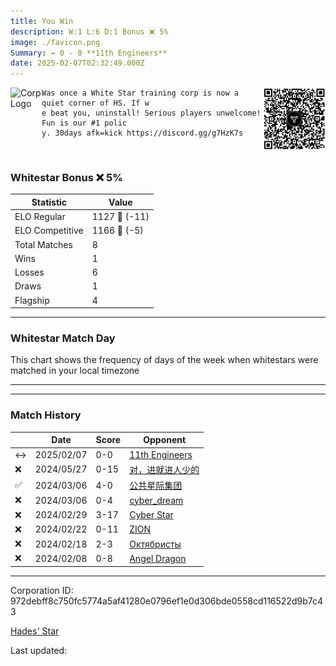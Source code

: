 ```yaml
---
title: ​You Win
description: W:1 L:6 D:1 Bonus ❌ 5%
image: ./favicon.png
Summary: ↔️ 0 - 0 **11th Engineers**
date: 2025-02-07T02:32:49.000Z
---
```

<head>
<link rel="icon" type="image/x-icon" href="./favicon.ico">
</head>
<img align="left" width="50" height="50" src="./favicon.ico" alt="Corp Logo"><img align="right" width="100" height="100" src="./qr.png" alt="QR Code">

```
Was once a White Star training corp is now a quiet corner of HS. If w
e beat you, uninstall! Serious players unwelcome! Fun is our #1 polic
y. 30days afk=kick https://discord.gg/g7HzK7s
```
<br>

### Whitestar Bonus ❌ 5%

| Statistic | Value |
| --- | --- |
| ELO Regular | 1127 🔻  (-11)|
| ELO Competitive | 1166 🔻  (-5)|
| Total Matches | 8 |
| Wins | 1 |
| Losses | 6 |
| Draws | 1 |
| Flagship | 4 |

---

### Whitestar Match Day

This chart shows the frequency of days of the week when whitestars were matched in your local timezone

<!-- Load Chart.js from jsDelivr CDN -->
<script src="https://cdn.jsdelivr.net/npm/chart.js@4.0.1"></script>

<!-- Create a canvas element where the chart will be rendered -->
<canvas id="myChart" width="400" height="200"></canvas>

<!-- JavaScript code to render the bar chart -->
<script>
    document.addEventListener("DOMContentLoaded", function() {
        // Ensure scanTime is an array; if empty, handle accordingly
        let timestamps = [1738463569,1716375774,1709317432,1709312323,1708814424,1708151825,1707830593,1706966943];

        const fontColor = 'rgba(64, 128, 160, 1)';

        // Function to convert Unix timestamps to day of the week (0=Sunday, 6=Saturday)
        function getDayOfWeek(timestamp) {
            return new Date(timestamp * 1000).getDay();
        }

        // Initialize an array to count occurrences for each day of the week
        let dayCounts = [0, 0, 0, 0, 0, 0, 0];

        // Populate the dayCounts array based on the scanTime data
        timestamps.forEach(ts => {
            let dayOfWeek = getDayOfWeek(ts);
            dayCounts[dayOfWeek]++;
        });

        // Chart.js configuration for the bar chart
        const data = {
            labels: ['Sunday', 'Monday', 'Tuesday', 'Wednesday', 'Thursday', 'Friday', 'Saturday'],
            datasets: [{
                data: dayCounts,
                backgroundColor: [
                    'rgba(0, 191, 255, 0.2)',   // Deep Sky Blue (Sunday)
                    'rgba(135, 206, 250, 0.2)', // Light Sky Blue (Monday)
                    'rgba(173, 216, 230, 0.2)', // Light Blue (Tuesday)
                    'rgba(214, 236, 243, 0.2)', // Custom light blue (Wednesday)
                    'rgba(173, 216, 230, 0.2)', // Light Blue (Thursday)
                    'rgba(135, 206, 250, 0.2)', // Light Sky Blue (Friday)
                    'rgba(0, 191, 255, 0.2)'    // Deep Sky Blue (Saturday)
                ],
                borderColor: [
                    'rgba(0, 191, 255, 1)',
                    'rgba(135, 206, 250, 1)',
                    'rgba(173, 216, 230, 1)',
                    'rgba(214, 236, 243, 1)',
                    'rgba(173, 216, 230, 1)',
                    'rgba(135, 206, 250, 1)',
                    'rgba(0, 191, 255, 1)'
                ],
                borderWidth: 1,
                minBarLength: 5
            }]
        };

        const config = {
            type: 'bar',
            data: data,
            options: {
                scales: {
                    y: {
                        beginAtZero: true,
                        ticks: {
                            stepSize: 1,
                            color: fontColor
                        },
                        grid: {
                            color: 'rgba(255, 255, 255, 0.2)'
                        }
                    },
                    x: {
                        ticks: {
                            color: fontColor
                        },
                        grid: {
                            display: false 
                        }
                    }
                },
                plugins: {
                    legend: {
                        display: false
                    }
                }
            }
        };

        // Render the chart
        const ctx = document.getElementById('myChart').getContext('2d');
        const myChart = new Chart(ctx, config);
    });
</script>
    
---

---
### Match History

|  | Date | Score | Opponent |
| --- | --- | --- | --- |
| ↔️ | 2025/02/07 | 0-0 | [11th Engineers](https://ws.tsl.rocks/corp/7341e9a33a1baf2162870c795632dcd551d3c624b06456dac041fa049ba67a9a/) |
| ❌ | 2024/05/27 | 0-15 | [对，进就进人少的](https://ws.tsl.rocks/corp/2b4a8af17754b61359e653f9b3bdd80e0f3498a09bf2323c4365fdf0241988a1/) |
| ✅ | 2024/03/06 | 4-0 | [公共星际集团](https://ws.tsl.rocks/corp/f57faccefed6ab561fa61ac8e6f60708928e3a8b5caa5172c97c2a29348aed37/) |
| ❌ | 2024/03/06 | 0-4 | [cyber\_dream](https://ws.tsl.rocks/corp/72357950e7f14c1d9e4dbb6df57e0d76f512cea722919c2a4765db03b90b8616/) |
| ❌ | 2024/02/29 | 3-17 | [Cyber Star](https://ws.tsl.rocks/corp/358bbbde0af23c5f41cdb4fde95bb713989c7812b5a0358f7c34ecceca19916c/) |
| ❌ | 2024/02/22 | 0-11 | [ZION](https://ws.tsl.rocks/corp/99ac8e5c0f22878b9a4458953d0c712ada17ef36ae195ccf39c7921dc996adfe/) |
| ❌ | 2024/02/18 | 2-3 | [Октябристы](https://ws.tsl.rocks/corp/04bc2e393574e6987401e2851108ad114745016e9bec7b70cb49fc31d1981496/) |
| ❌ | 2024/02/08 | 0-8 | [Angel Dragon](https://ws.tsl.rocks/corp/2f2e44c159dc8f4e15e2dabda533d9db8697d2c6c06735d926d180b3aa056dcf/) |

---
Corporation ID: 972debff8c750fc5774a5af41280e0796ef1e0d306bde0558cd116522d9b7c43

[Hades' Star](https://www.hadesstar.com)
<script src="/assets/localtime.js"></script>
<div>
  Last updated: <span class="last-updated-date" data-unix-time="1738895569"></span>
</div>